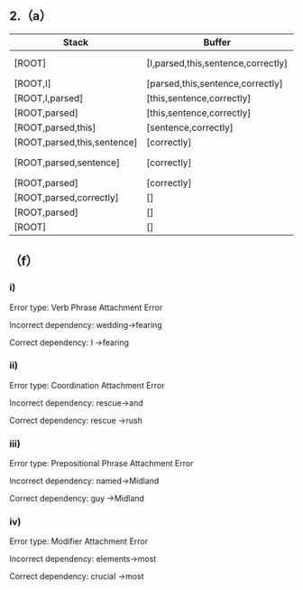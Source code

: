 ## 2.（a）

| Stack                       | Buffer                             | New dependency               | Transition            |
| --------------------------- | ---------------------------------- | ---------------------------- | --------------------- |
| [ROOT]                      | [I,parsed,this,sentence,correctly] |                              | Initial Configuration |
| [ROOT,I]                    | [parsed,this,sentence,correctly]   |                              | SHIFT                 |
| [ROOT,I,parsed]             | [this,sentence,correctly]          |                              | SHIFT                 |
| [ROOT,parsed]               | [this,sentence,correctly]          | parsed$\rightarrow$I         | LEFT-ARC              |
| [ROOT,parsed,this]          | [sentence,correctly]               |                              | SHIFT                 |
| [ROOT,parsed,this,sentence] | [correctly]                        |                              | SHIFT                 |
| [ROOT,parsed,sentence]      | [correctly]                        | sentence$ \rightarrow$ this  | LEFT-ARC              |
| [ROOT,parsed]               | [correctly]                        | parsed$\rightarrow$sentence  | RIGHT-ARC             |
| [ROOT,parsed,correctly]     | []                                 |                              | SHIFT                 |
| [ROOT,parsed]               | []                                 | parsed$\rightarrow$correctly | RIGHT-ARC             |
| [ROOT]                      | []                                 | ROOT$\rightarrow$parsed      | RIGHT-ARC             |



## （f）

### i)

Error type: Verb  Phrase  Attachment  Error

Incorrect dependency: wedding$\rightarrow$fearing

Correct dependency: I $\rightarrow$fearing

### ii)

Error type: Coordination Attachment Error

Incorrect dependency: rescue$\rightarrow$and

Correct dependency: rescue $\rightarrow$rush

### iii)

Error type: Prepositional Phrase Attachment Error

Incorrect dependency: named$\rightarrow$Midland

Correct dependency: guy $\rightarrow$Midland

### iv)

Error type: Modifier Attachment Error

Incorrect dependency: elements$\rightarrow$most

Correct dependency: crucial $\rightarrow$most







